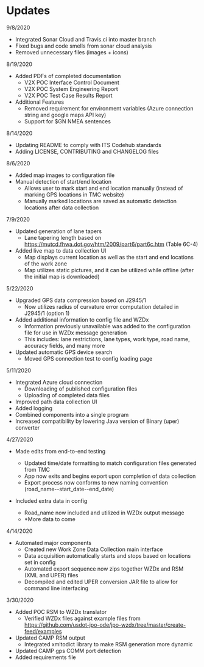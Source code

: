 # Updates
9/8/2020
- Integrated Sonar Cloud and Travis.ci into master branch
- Fixed bugs and code smells from sonar cloud analysis
- Removed unnecessary files (images + icons)

8/19/2020
- Added PDFs of completed documentation
  - V2X POC Interface Control Document
  - V2X POC System Engineering Report
  - V2X POC Test Case Results Report
- Additional Features
  - Removed requirement for environment variables (Azure connection string and google maps API key)
  - Support for $GN NMEA sentences

8/14/2020
- Updating README to comply with ITS Codehub standards
- Adding LICENSE, CONTRIBUTING and CHANGELOG files

8/6/2020
- Added map images to configuration file
- Manual detection of start/end location
  - Allows user to mark start and end location manually (instead of marking GPS locations in TMC website)
  - Manually marked locations are saved as automatic detection locations after data collection

7/9/2020
- Updated generation of lane tapers
  - Lane tapering length based on https://mutcd.fhwa.dot.gov/htm/2009/part6/part6c.htm (Table 6C-4)
- Added live map to data collection UI
  - Map displays current location as well as the start and end locations of the work zone
  - Map utilizes static pictures, and it can be utilized while offline (after the initial map is downloaded)

5/22/2020
- Upgraded GPS data compression based on J2945/1
  - Now utilizes radius of curvature error computation detailed in J2945/1 (option 1)
- Added additional information to config file and WZDx
  - Information previously unavailable was added to the configuration file for use in WZDx message generation
  - This includes: lane restrictions, lane types, work type, road name, accuracy fields, and many more
- Updated automatic GPS device search
  - Moved GPS connection test to config loading page

5/11/2020
- Integrated Azure cloud connection
  - Downloading of published configuration files
  - Uploading of completed data files
- Improved path data collection UI
- Added logging
- Combined components into a single program
- Increased compatibility by lowering Java version of Binary (uper) converter

4/27/2020
- Made edits from end-to-end testing
  - Updated time/date formatting to match configuration files generated from TMC
  - App now exits and begins export upon completion of data collection
  - Export process now conforms to new naming convention (road_name--start_date--end_date)
  
- Included extra data in config
  - Road_name now included and utilized in WZDx output message
  - *More data to come

4/14/2020
- Automated major components
  - Created new Work Zone Data Collection main interface
  - Data acquisition automatically starts and stops based on locations set in config
  - Automated export sequence now zips together WZDx and RSM (XML and UPER) files
  - Decompiled and edited UPER conversion JAR file to allow for command line interfacing

3/30/2020
- Added POC RSM to WZDx translator
  - Verified WZDx files against example files from https://github.com/usdot-jpo-ode/jpo-wzdx/tree/master/create-feed/examples
- Updated CAMP RSM output
  - Integrated xmltodict library to make RSM generation more dynamic
- Updated CAMP gps COMM port detection
- Added requirements file

